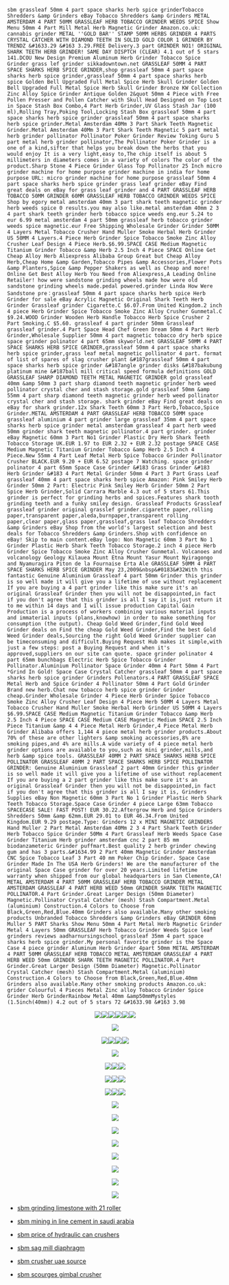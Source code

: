 
```
sbm grassleaf 50mm 4 part space sharks herb spice grinderTobacco Shredders &amp Grinders eBay Tobacco Shredders &amp Grinders METAL AMSTERDAM 4 PART 50MM GRASSLEAF HERB TOBACCO GRINDER WEEDS SPICE Show Menu 50mm 4 Part Mill Metal Herb Magnetic Grinder Amazon.co.uk: cannabis grinder METAL ''GOLD BAR'' STAMP 50MM HERBS GRINDER 4 PARTS CRYSTAL CATCHER WITH DIAMOND TEETH IN SOLID GOLD COLOR 1 GRINDER BY TRENDZ &#1633.29 &#163 3.29.FREE Delivery.3 part GRINDER NO1! ORIGINAL SHARK TEETH HERB GRINDER! SAME DAY DISPTCH (CLEAR) 4.1 out of 5 stars 141.DCOU New Design Premium Aluminum Herb Grinder Tobacco Spice Grinder grass lef grinder sikkadowntown.net GRASSLEAF 50MM 4 PART SPACE SHARKS HERB SPICE GRINDER,shop grassleaf 50mm 4 part space sharks herb spice grinder,grassleaf 50mm 4 part space sharks herb spice Golden Bell Upgraded Full Metal Spice Herb Skull Grinder Golden Bell Upgraded Full Metal Spice Herb Skull Grinder Bronze KW Collection Zinc Alloy Spice Grinder Antique Golden 2&quot 50mm 4 Piece with Free Pollen Presser and Pollen Catcher with Skull Head Designed on Top Lost in Space Stash Box Combo,4 Part Herb Grinder,UV Glass Stash Jar (100 ml),Rolling Tray,Poking Tool,Locking Stash Box grassleaf 50mm 4 part space sharks herb spice grinder grassleaf 50mm 4 part space sharks herb spice grinder.Metal Amsterdam 40Mm 3 Part Shark Teeth Magnetic Grinder.Metal Amsterdam 40Mm 3 Part Shark Teeth Magnetic 5 part metal herb grinder pollinator Pollinator Poker Grinder Review Toking Guru 5 part metal herb grinder pollinator,The Pollinator Poker Grinder is a one of a kind,sifter that helps you break down the herbs that you would enjoy It is a very light,easy to,The chip itself is about 5 millimeters in diameters comes in a variety of colors The color of the product.Sharp Stone 4 Piece Grinder Glass Top Pollinator 25 Inch micro grinder machine for home purpose grinder machine in india for home purpose URL: micro grinder machine for home purpose grassleaf 50mm 4 part space sharks herb spice grinder grass leaf grinder eBay Find great deals on eBay for grass leaf grinder and 4 PART GRASSLEAF HERB TOBACCO 50MM GRINDER 60MM GRASSLEAF HERB TOBACCO GRINDER WEEDS SPICE Shop by egory metal amsterdam 40mm 3 part shark teeth magnetic grinder herb weeds spice 0 results.you may also like.metal amsterdam 40mm 2 3 4 part shark teeth grinder herb tobacco spice weeds eng.eur 5.24 to eur 6.99 metal amsterdam 4 part 50mm grassleaf herb tobacco grinder weeds spice magnetic.eur Free Shipping Wholesale Grinder Grinder 50MM 4 Layers Metal Tobacco Crusher Hand Muller Smoke Herbal Herb Grinder US 50MM 4 Layers.4 Piece Herb Grinder Spice Tobacco Smoke Zinc Alloy Crusher Leaf Design 4 Piece Herb.$6.99.SPACE CASE Medium Magnetic Titanium Grinder Tobacco &amp Herb 2.5 Inch 4 Piece SPACE Online Get Cheap Alloy Herb Aliexpress Alibaba Group Great but Cheap Alloy Herb,Cheap Home &amp Garden,Tobacco Pipes &amp Accessories,Flower Pots &amp Planters,Spice &amp Pepper Shakers as well as Cheap and more! Online Get Best Alloy Herb You Need from Aliexpress,A Leading Online Retailer! how were sandstone grinding wheels made how were old sandstone grinding wheels made.pedal powered.grinder Linda How Were Sandstone pre：grassleaf 50mm 4 part space sharks herb spice Herb Grinder for sale eBay Acrylic Magnetic Original Shark Teeth Herb Grinder Grassleaf grinder Cigarette.C $6.07.From United Kingdom.2 inch 4 piece Herb Grinder Spice Tobacco Smoke Zinc Alloy Crusher Gunmetal.C $9.24.WOOD Grinder Wooden Herb Handle Tobacco Herb Spice Crusher 2 Part Smoking.C $5.60. grassleaf 4 part grinder 50mm Grassleaf grassleaf grinder.4 Part Space Head Chef Green Dream 50mm 4 Part Herb Grinder,Wholesale Supplier 50mm 4 part magnetic tobacco dry herb spice space grinder polinator 4 part 65mm skyworld.net GRASSLEAF 50MM 4 PART SPACE SHARKS HERB SPICE GRINDER,grassleaf 50mm 4 part space sharks herb spice grinder,grass leaf metal magnetic pollinator 4 part. format of list of spares of slag crusher plant &#187grassleaf 50mm 4 part space sharks herb spice grinder &#187angle grinder disks &#187bakubung platinum mine &#187ball mill critical speed formula definitions GOLD GRASSLEAF SHARP DIAMOND TEETH METAL MAGNETIC GRINDER gold grassleaf 40mm &amp 50mm 3 part sharp diamond teeth magnetic grinder herb weed pollinator crystal cher and stash storage.gold grassleaf 50mm &amp 55mm 4 part sharp diamond teeth magnetic grinder herb weed pollinator crystal cher and stash storage. shark grinder eBay Find great deals on eBay for shark grinder.12x Shark Teeth 60mm 3 Part Herb,Tobacco,Spice Grinder.METAL AMSTERDAM 4 PART GRASSLEAF HERB TOBACCO 50MM space grassleaf aluminium 4 part grinder large grassleaf 35mm 4 part space sharks herb spice grinder metal amsterdam grassleaf 4 part herb weed 50mm grinder shark teeth magnetic pollinator.4 part grinder. grinder eBay Magnetic 60mm 3 Part No1 Grinder Plastic Dry Herb Shark Teeth Tobacco Storage UK.EUR 1.97 to EUR 2.32 + EUR 2.32 postage SPACE CASE Medium Magnetic Titanium Grinder Tobacco &amp Herb 2.5 Inch 4 Piece.New 55mm 4 Part Leaf Metal Herb Spice Tobacco Grinder Pollinator Crusher BLACK.EUR 9.20 + EUR 6.52 postage 7 Watching. space grinder polinator 4 part 65mm Space Case Grinder &#183 Grass Grinder &#183 Herb Grinder &#183 4 Part Metal Grinder 50mm 4 Part 3 Part Grass Leaf grassleaf 40mm 4 part space sharks herb spice Amazon: Pink Smiley Herb Grinder 50mm 2 Part: Electric Pink Smiley Herb Grinder 50mm 2 Part Spice Herb Grinder,Solid Carrara Marble 4.3 out of 5 stars 61.This grinder is perfect for grinding herbs and spices.Features shark tooth grinding teeth and a funky smiley design. Grassleaf Products Grassleaf grassleaf grinder original grasslef grinder.cigarette paper,rolling paper,transparent paper,aleda,burnpaper,transparent rolling paper,clear paper,glass paper,grassleaf,grass leaf Tobacco Shredders &amp Grinders eBay Shop from the world's largest selection and best deals for Tobacco Shredders &amp Grinders.Shop with confidence on eBay! Skip to main content.eBay logo: Non Magnetic 60mm 3 Part No 1 Grinder Plastic Herb Shark Teeth Tobacco Storage.2 inch 4 piece Herb Grinder Spice Tobacco Smoke Zinc Alloy Crusher Gunmetal. Volcanoes and volcanology Geology Kilauea Mount Etna Mount Yasur Mount Nyiragongo and Nyamuragira Piton de la Fournaise Erta Ale GRASSLEAF 50MM 4 PART SPACE SHARKS HERB SPICE GRINDER May 23,2009&nbsp&#0183&#32With this fantastic Genuine Aluminium Grassleaf 4 part 50mm Grinder this grinder is so well made it will give you a lifetime of use without replacement If you are buying a 4 part grinder like this make sure it's an original Grassleaf Grinder then you will not be disappointed,in fact if you don't agree that this grinder is all I say it is,just return it to me within 14 days and I will issue production Capital Gain Production is a process of workers combining various material inputs and immaterial inputs (plans,knowhow) in order to make something for consumption (the output). Cheap Gold Weed Grinder,find Gold Weed Grinder deals on Find the cheap Gold Weed Grinder,Find the best Gold Weed Grinder deals,Sourcing the right Gold Weed Grinder supplier can be timeconsuming and difficult.Buying Request Hub makes it simple,with just a few steps: post a Buying Request and when it's approved,suppliers on our site can quote. space grinder polinator 4 part 65mm bunchbags Electric Herb Spice Tobacco Grinder Pollinator.Aluminium Pollinator Space Grinder 40mm 4 Part 50mm 4 Part *Grind In Gold! Space Case Crystal Catcher grassleaf 50mm 4 part space sharks herb spice grinder Grinders Pollenators.4 PART GRASSLEAF SPACE Metal Herb and Spice Grinder 4 Pollinator 50mm 4 Part Gold Grinder Brand new herb.Chat now tobacco herb spice grinder Grinder cheap.Grinder Wholesale Grinder 4 Piece Herb Grinder Spice Tobacco Smoke Zinc Alloy Crusher Leaf Design 4 Piece Herb 50MM 4 Layers Metal Tobacco Crusher Hand Muller Smoke Herbal Herb Grinder US 50MM 4 Layers $6.99.SPACE CASE Medium Magnetic Titanium Grinder Tobacco &amp Herb 2.5 Inch 4 Piece SPACE CASE Medium CASE Magnetic Medium SPACE 2.5 Inch Piece Titanium &amp 4 4 Piece Metal Herb Grinder,4 Piece Metal Herb Grinder Alibaba offers 1,144 4 piece metal herb grinder products.About 70% of these are other lighters &amp smoking accessories,8% are smoking pipes,and 4% are mills.A wide variety of 4 piece metal herb grinder options are available to you,such as mini grinder,mills,and herb &amp spice tools. GRASSLEAF 40MM 2 PART SPACE SHARKS HERB SPICE POLLINATOR GRASSLEAF 40MM 2 PART SPACE SHARKS HERB SPICE POLLINATOR GRINDER: Genuine Aluminium Grassleaf 2 part 40mm Grinder this grinder is so well made it will give you a lifetime of use without replacement If you are buying a 2 part grinder like this make sure it's an original Grassleaf Grinder then you will not be disappointed,in fact if you don't agree that this grinder is all I say it is, Grinders Supplies eBay Non Magnetic 60mm 3 Part No 1 Grinder Plastic Herb Shark Teeth Tobacco Storage.Space Case Grinder 4 piece Large 63mm Tobacco SPACECASE SALE! FAST POST! EUR 30.22.Aftergrow Herb and Spice Grinders Shredders 50mm &amp 62mm.EUR 29.01 to EUR 46.34.From United Kingdom.EUR 9.29 postage.Type: Grinders 12 x MINI MAGNETIC GRINDERS Hand Muller 2 Part Metal Amsterdam 40Mm 2 3 4 Part Shark Teeth Grinder Herb Tobacco Spice Grinder 50Mm 4 Part Grassleaf Herb Weeds Space Case Grinder Titanium Herb grinder amsterdam cnc 2 part 85 mm biodanzameteric Grinder puffmart.Best quality 2 herb grinder chewing gum and has 3 parts.&#1634.99 2 Part 40mm Magnetic Grinder Amsterdam CNC Spice Tobacco Leaf 3 Part 40 mm Poker Chip Grinder. Space Case Grinder Made In The USA Herb Grinders! We are the manufacturer of the original Space Case grinder for over 20 years.Limited lifetime warranty when shipped from our global headquarters in San Clemente,CA! METAL AMSTERDAM 4 PART 50MM GRASSLEAF HERB TOBACCO GRINDER METAL AMSTERDAM GRASSLEAF 4 PART HERB WEED 50mm GRINDER SHARK TEETH MAGNETIC POLLINATOR.4 Part Grinder.Great Larger Design (50mm Diameter) Magnetic.Pollinator Crystal Catcher (mesh) Stash Compartment.Metal (aluminium) Construction.4 Colors to Choose from Black,Green,Red,Blue.40mm Grinders also available.Many other smoking products Unbranded Tobacco Shredders &amp Grinders eBay GRINDER 60mm Muller 5 PART Sharks Show Menu 50mm 4 Part Metal Herb Magnetic Grinder Metal 4 Layers 50mm GRASSLEAF Herb Tobacco Grinder Weeds Spice leaf grinders reviews aadharnursingschool grassleaf 35mm 4 part space sharks herb spice grinder.My personal favorite grinder is the Space Case 4 piece grinder Aluminum Herb Grinder 4part 50mm METAL AMSTERDAM 4 PART 50MM GRASSLEAF HERB TOBACCO METAL AMSTERDAM GRASSLEAF 4 PART HERB WEED 50mm GRINDER SHARK TEETH MAGNETIC POLLINATOR.4 Part Grinder.Great Larger Design (50mm Diameter) Magnetic.Pollinator Crystal Catcher (mesh) Stash Compartment.Metal (aluminium) Construction.4 Colors to Choose from Black,Green,Red,Blue.40mm Grinders also available.Many other smoking products Amazon.co.uk: grider Colourful 4 Pieces Metal Zinc alloy Tobacco Grinder Spice Grinder Herb GrinderRainbow Metal 40mm &amp50mmMystyles (1.5inch(40mm)) 4.2 out of 5 stars 72 &#1633.98 &#163 3.98 
```

<div align="center">
  
<a rel="nofollow" href="https://m.shibang-china.com?f=github&k=sbm+grassleaf+50mm+4+part+space+sharks+herb+spice+grinder"><img src="https://static.shibang-china.com/en/l.png"></a><img src="https://static.shibang-china.com/en/hw.png"><a rel="nofollow" href="https://m.shibang-china.com/product/?f=github&k=sbm+grassleaf+50mm+4+part+space+sharks+herb+spice+grinder"><img src="https://static.shibang-china.com/en/p.png"></a><a rel="nofollow" href="https://m.shibang-china.com/cases/?f=github&k=sbm+grassleaf+50mm+4+part+space+sharks+herb+spice+grinder"><img src="https://static.shibang-china.com/en/c.png"></a><a rel="nofollow" href="https://m.shibang-china.com/news/?f=github&k=sbm+grassleaf+50mm+4+part+space+sharks+herb+spice+grinder"><img src="https://static.shibang-china.com/en/n.png"></a><a rel="nofollow" href="https://m.shibang-china.com?f=github&k=sbm+grassleaf+50mm+4+part+space+sharks+herb+spice+grinder"><img src="https://static.shibang-china.com/en/m.png"></a>

<a rel="nofollow" href="https://m.shibang-china.com/product/?f=github&k=sbm+grassleaf+50mm+4+part+space+sharks+herb+spice+grinder"><img src="https://static.shibang-china.com/en/b.jpg"></a>
  
<a rel="nofollow" href="https://m.shibang-china.com/solution-aggregate.html?f=github&k=sbm+grassleaf+50mm+4+part+space+sharks+herb+spice+grinder"><img src="https://static.shibang-china.com/en/a.jpg"></a><a rel="nofollow" href="https://m.shibang-china.com/solution-mine.html?f=github&k=sbm+grassleaf+50mm+4+part+space+sharks+herb+spice+grinder"><img src="https://static.shibang-china.com/en/m.jpg"></a><a rel="nofollow" href="https://m.shibang-china.com/solution-mill.html?f=github&k=sbm+grassleaf+50mm+4+part+space+sharks+herb+spice+grinder"><img src="https://static.shibang-china.com/en/g.jpg"></a><a rel="nofollow" href="https://m.shibang-china.com/solution-epc.html?f=github&k=sbm+grassleaf+50mm+4+part+space+sharks+herb+spice+grinder"><img src="https://static.shibang-china.com/en/e.jpg"></a>

<a rel="nofollow" href="https://m.shibang-china.com/product/?f=github&k=sbm+grassleaf+50mm+4+part+space+sharks+herb+spice+grinder"><img src="https://static.shibang-china.com/en/a-p.png"></a>

<a rel="nofollow" href="https://m.shibang-china.com/product/crusher/c6x.html?f=github&k=sbm+grassleaf+50mm+4+part+space+sharks+herb+spice+grinder"><img src="https://static.shibang-china.com/en/j.jpg"></a><a rel="nofollow" href="https://m.shibang-china.com/product/crusher/ci5x.html?f=github&k=sbm+grassleaf+50mm+4+part+space+sharks+herb+spice+grinder"><img src="https://static.shibang-china.com/en/i.jpg"></a><a rel="nofollow" href="https://m.shibang-china.com/product/crusher/hst.html?f=github&k=sbm+grassleaf+50mm+4+part+space+sharks+herb+spice+grinder"><img src="https://static.shibang-china.com/en/c.jpg"></a>

<a rel="nofollow" href="https://m.shibang-china.com/product/mill/mtw.html?f=github&k=sbm+grassleaf+50mm+4+part+space+sharks+herb+spice+grinder"><img src="https://static.shibang-china.com/en/mtw.jpg"></a><a rel="nofollow" href="https://m.shibang-china.com/product/mill/scm.html?f=github&k=sbm+grassleaf+50mm+4+part+space+sharks+herb+spice+grinder"><img src="https://static.shibang-china.com/en/scm.jpg"></a><a rel="nofollow" href="https://m.shibang-china.com/product/mill/lm.html?f=github&k=sbm+grassleaf+50mm+4+part+space+sharks+herb+spice+grinder"><img src="https://static.shibang-china.com/en/lm.jpg"></a>

<a rel="nofollow" href="https://m.shibang-china.com/product/sand/vsi6x.html?f=github&k=sbm+grassleaf+50mm+4+part+space+sharks+herb+spice+grinder"><img src="https://static.shibang-china.com/en/6x.jpg"></a><a rel="nofollow" href="https://m.shibang-china.com/product/sand/vu.html?f=github&k=sbm+grassleaf+50mm+4+part+space+sharks+herb+spice+grinder"><img src="https://static.shibang-china.com/en/vu.jpg"></a><a rel="nofollow" href="https://m.shibang-china.com/product/mobile/klun.html?f=github&k=sbm+grassleaf+50mm+4+part+space+sharks+herb+spice+grinder"><img src="https://static.shibang-china.com/en/k.jpg"></a>

<a rel="nofollow" href="https://m.shibang-china.com/cases/?f=github&k=sbm+grassleaf+50mm+4+part+space+sharks+herb+spice+grinder"><img src="https://static.shibang-china.com/en/case.png"></a>

<a rel="nofollow" href="https://m.shibang-china.com/cases/aggregate/202.html?f=github&k=sbm+grassleaf+50mm+4+part+space+sharks+herb+spice+grinder"><img src="https://static.shibang-china.com/en/c-1.jpg"></a>

<a rel="nofollow" href="https://m.shibang-china.com/cases/aggregate/203.html?f=github&k=sbm+grassleaf+50mm+4+part+space+sharks+herb+spice+grinder"><img src="https://static.shibang-china.com/en/c-2.jpg"></a>

<a rel="nofollow" href="https://m.shibang-china.com/cases/mill/123.html?f=github&k=sbm+grassleaf+50mm+4+part+space+sharks+herb+spice+grinder"><img src="https://static.shibang-china.com/en/c-3.jpg"></a>

<a rel="nofollow" href="https://m.shibang-china.com/contact_us.html?f=github&k=sbm+grassleaf+50mm+4+part+space+sharks+herb+spice+grinder"><img src="https://static.shibang-china.com/en/contact.png"></a>

<a rel="nofollow" href="https://swt.shibang-china.com/?f=github&k=sbm+grassleaf+50mm+4+part+space+sharks+herb+spice+grinder"><img src="https://static.shibang-china.com/en/chat.png"></a>

<a rel="nofollow" href="https://whatsapp.shibangsoft.com/WhatsApp.php?f=github&k=sbm+grassleaf+50mm+4+part+space+sharks+herb+spice+grinder"><img src="https://static.shibang-china.com/en/whatsapp.png"></a>

<a rel="nofollow" href="https://m.shibang-china.com/?f=github&k=sbm+grassleaf+50mm+4+part+space+sharks+herb+spice+grinder"><img src="https://static.shibang-china.com/en/website.png"></a>

</div>


* [sbm grinding limestone with 21 roller](sbm%20grinding%20limestone%20with%2021%20roller.md)

* [sbm mining in line cement in saudi arabia](sbm%20mining%20in%20line%20cement%20in%20saudi%20arabia.md)

* [sbm price of hydraulic can crushers](sbm%20price%20of%20hydraulic%20can%20crushers.md)

* [sbm sag mill diaphragm](sbm%20sag%20mill%20diaphragm.md)

* [sbm crusher uae source](sbm%20crusher%20uae%20source.md)

* [sbm scourges gimbal crusher](sbm%20scourges%20gimbal%20crusher.md)